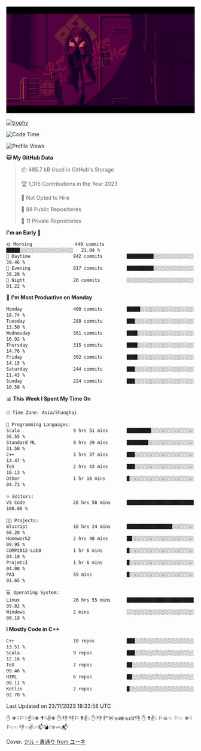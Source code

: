 ![](imgs/main.png)

[![trophy](https://github-profile-trophy.vercel.app/?username=NeilKleistGao&theme=dracula)](https://github.com/ryo-ma/github-profile-trophy)

<!--START_SECTION:waka-->
![Code Time](http://img.shields.io/badge/Code%20Time-397%20hrs%2039%20mins-blue)

![Profile Views](http://img.shields.io/badge/Profile%20Views-0-blue)

**🐱 My GitHub Data** 

> 📦 485.7 kB Used in GitHub's Storage 
 > 
> 🏆 1,316 Contributions in the Year 2023
 > 
> 🚫 Not Opted to Hire
 > 
> 📜 88 Public Repositories 
 > 
> 🔑 11 Private Repositories 
 > 
**I'm an Early 🐤** 

```text
🌞 Morning                449 commits         █████░░░░░░░░░░░░░░░░░░░░   21.04 % 
🌆 Daytime                842 commits         ██████████░░░░░░░░░░░░░░░   39.46 % 
🌃 Evening                817 commits         ██████████░░░░░░░░░░░░░░░   38.28 % 
🌙 Night                  26 commits          ░░░░░░░░░░░░░░░░░░░░░░░░░   01.22 % 
```
📅 **I'm Most Productive on Monday** 

```text
Monday                   400 commits         █████░░░░░░░░░░░░░░░░░░░░   18.74 % 
Tuesday                  288 commits         ███░░░░░░░░░░░░░░░░░░░░░░   13.50 % 
Wednesday                361 commits         ████░░░░░░░░░░░░░░░░░░░░░   16.92 % 
Thursday                 315 commits         ████░░░░░░░░░░░░░░░░░░░░░   14.76 % 
Friday                   302 commits         ████░░░░░░░░░░░░░░░░░░░░░   14.15 % 
Saturday                 244 commits         ███░░░░░░░░░░░░░░░░░░░░░░   11.43 % 
Sunday                   224 commits         ███░░░░░░░░░░░░░░░░░░░░░░   10.50 % 
```


📊 **This Week I Spent My Time On** 

```text
🕑︎ Time Zone: Asia/Shanghai

💬 Programming Languages: 
Scala                    9 hrs 51 mins       █████████░░░░░░░░░░░░░░░░   36.55 % 
Standard ML              8 hrs 29 mins       ████████░░░░░░░░░░░░░░░░░   31.50 % 
C++                      3 hrs 37 mins       ███░░░░░░░░░░░░░░░░░░░░░░   13.47 % 
TeX                      2 hrs 43 mins       ███░░░░░░░░░░░░░░░░░░░░░░   10.13 % 
Other                    1 hr 16 mins        █░░░░░░░░░░░░░░░░░░░░░░░░   04.73 % 

🔥 Editors: 
VS Code                  26 hrs 58 mins      █████████████████████████   100.00 % 

🐱‍💻 Projects: 
mlscript                 18 hrs 24 mins      █████████████████░░░░░░░░   68.28 % 
Homework2                2 hrs 40 mins       ██░░░░░░░░░░░░░░░░░░░░░░░   09.95 % 
COMP2012-Lab8            1 hr 6 mins         █░░░░░░░░░░░░░░░░░░░░░░░░   04.10 % 
ProjetcI                 1 hr 6 mins         █░░░░░░░░░░░░░░░░░░░░░░░░   04.08 % 
PA3                      59 mins             █░░░░░░░░░░░░░░░░░░░░░░░░   03.65 % 

💻 Operating System: 
Linux                    26 hrs 55 mins      █████████████████████████   99.82 % 
Windows                  2 mins              ░░░░░░░░░░░░░░░░░░░░░░░░░   00.18 % 
```

**I Mostly Code in C++** 

```text
C++                      10 repos            ███░░░░░░░░░░░░░░░░░░░░░░   13.51 % 
Scala                    9 repos             ███░░░░░░░░░░░░░░░░░░░░░░   12.16 % 
TeX                      7 repos             ██░░░░░░░░░░░░░░░░░░░░░░░   09.46 % 
HTML                     6 repos             ██░░░░░░░░░░░░░░░░░░░░░░░   08.11 % 
Kotlin                   2 repos             █░░░░░░░░░░░░░░░░░░░░░░░░   02.70 % 
```




 Last Updated on 23/11/2023 18:33:58 UTC
<!--END_SECTION:waka-->

✋ ❄☟⚐🕆☝☟❄ 🕈☟✌❄ ✋🕯👎 👎⚐ 🕈✌💧 ✋🕯👎 🏱☼☜❄☜☠👎 ✋ 🕈✌💧 ⚐☠☜ ⚐☞ ❄☟⚐💧☜ 👎☜✌☞📫💣🕆❄☜💧📬

Cover: [ジル・裏通り from ユーネ](https://www.pixiv.net/artworks/62127066)
